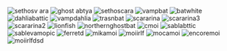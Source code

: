 ![sethosv ara](https://github.com/thevampbat/thevampbat/assets/134552926/949ef772-3633-4767-8dd6-964c53459f67) ![ghost abtya](https://github.com/thevampbat/thevampbat/assets/134552926/45a8be61-4bf3-469b-821e-d6b60e51cbc0) ![sethoscara](https://github.com/thevampbat/thevampbat/assets/134552926/419384be-2794-4a26-8560-2b68ae81b874) ![vampbat](https://github.com/thevampbat/thevampbat/assets/134552926/2433487c-c1ca-4a0d-88bc-c3492cf5cf60) ![batwhite](https://github.com/thevampbat/thevampbat/assets/134552926/d2c33e04-845c-4ea9-8d23-02ec028d030c) ![dahliabattic](https://github.com/thevampbat/thevampbat/assets/134552926/cc04dec0-dbf4-4246-89b7-716e15833608) ![vampdahlia](https://github.com/thevampbat/thevampbat/assets/134552926/c08ad5e4-d5ea-48e3-a491-28a3ec996e93) ![trasnbat](https://github.com/thevampbat/thevampbat/assets/134552926/e533b58a-2735-4a26-8cfb-b3143dd1e53e) ![scararina](https://github.com/thevampbat/thevampbat/assets/134552926/f6cede52-2f11-416c-b459-6047b7d9c7b5) ![scararina3](https://github.com/thevampbat/thevampbat/assets/134552926/0705b15a-b139-4fa4-96cc-59983a80a85c) ![scararina2](https://github.com/thevampbat/thevampbat/assets/134552926/8d01ef1d-5567-47d0-912b-8cfc44a31a1a) ![lionfish](https://github.com/thevampbat/thevampbat/assets/134552926/6681ecce-27e5-48fe-a46d-4bbcf7fe9aab) ![northernghostbat](https://github.com/thevampbat/thevampbat/assets/134552926/9bd100d5-a922-4ba3-8135-ccaaca85280f) ![cmoi](https://github.com/thevampbat/thevampbat/assets/134552926/c7c88b67-dddf-40d3-ba05-bbed8a57adc9) ![sablabttic](https://github.com/thevampbat/thevampbat/assets/134552926/590b5627-64f2-48fa-89fe-4278646245ce) ![sablevamopic](https://github.com/thevampbat/thevampbat/assets/134552926/53efba93-5a4b-40f7-b25b-e11cc2e85bf0) ![ferretd](https://github.com/thevampbat/thevampbat/assets/134552926/d2ae053a-86bc-49ff-abf0-b1e6085a16ee) ![mikamoi](https://github.com/thevampbat/thevampbat/assets/134552926/b50b1dc3-7700-4fd5-827a-4162ed1bf500) ![moiirlf](https://github.com/thevampbat/thevampbat/assets/134552926/f01f5489-b939-4cb6-9b9c-d2fec9649634) ![mocamoi](https://github.com/thevampbat/thevampbat/assets/134552926/36968950-7eaf-48a0-8a83-d207d53aa459) ![encoremoi](https://github.com/thevampbat/thevampbat/assets/134552926/f7c042be-dc4e-40b3-8930-1b17221c18bd) ![moiirlfdsd](https://github.com/thevampbat/thevampbat/assets/134552926/e09293e7-af92-49ef-baca-56c19a46e118)
